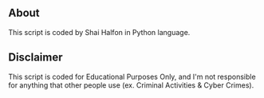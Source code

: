 About
-----
This script is coded by Shai Halfon in Python language.

Disclaimer
----------
This script is coded for Educational Purposes Only, and I'm not responsible for anything that other people use (ex. Criminal Activities & Cyber Crimes).
